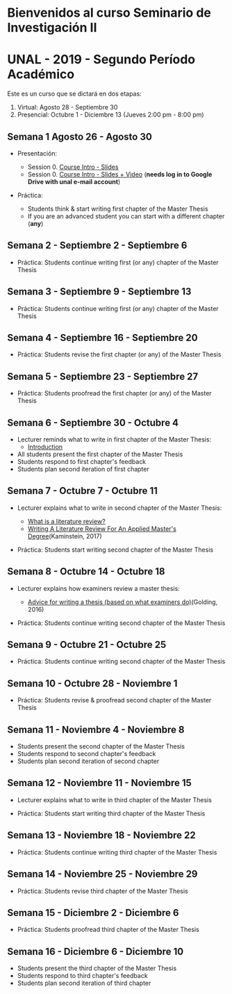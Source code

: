 # Bienvenidos al curso Seminario de Investigación II
# UNAL - 2019 - Segundo Período Académico 

Este es un curso que se dictará en dos etapas:
1. Virtual:  Agosto 28 -  Septiembre 30  
2. Presencial: Octubre 1 - Diciembre 13  (Jueves 2:00 pm - 8:00 pm)

## Semana 1  Agosto 26 - Agosto 30

- Presentación:
  - Session 0.  [Course Intro - Slides](https://ials.github.com/seminario/sem_S0.html)
  - Session 0.  [Course Intro - Slides + Video](https://tinyurl.com/y5hvb9o4)  (**needs log in to Google Drive with unal e-mail account**)
  
- Práctica:
  - Students think & start writing first chapter of the Master Thesis
  - If you are an advanced student you can start with a different chapter (**any**)

## Semana 2 - Septiembre 2 - Septiembre 6

- Práctica:
  Students continue writing first (or any) chapter of the Master Thesis
 
## Semana 3 - Septiembre 9 - Septiembre 13

- Práctica:
  Students continue writing first (or any) chapter of the Master Thesis

## Semana 4 - Septiembre 16 - Septiembre 20

- Práctica:
  Students revise the first chapter (or any) of the Master Thesis

## Semana 5 - Septiembre 23 - Septiembre 27

- Práctica:
  Students  proofread the first chapter (or any) of the Master Thesis

## Semana 6 - Septiembre 30 - Octubre 4

- Lecturer reminds what to write in first chapter of the Master Thesis:
  - [Introduction](https://student.unsw.edu.au/introductions)
- All students present the first chapter of the Master Thesis 
- Students respond to  first chapter's feedback 
- Students plan second iteration of first chapter

## Semana 7 - Octubre 7 - Octubre 11

- Lecturer explains what to write in second chapter of the Master Thesis:
  - [What is a literature review?](https://student.unsw.edu.au/literature-review)
  - [Writing A Literature Review For An Applied Master's Degree](https://repository.upenn.edu/cgi/viewcontent.cgi?article=1022&context=od_working_papers)(Kaminstein, 2017)
  
- Práctica:
  Students start writing second chapter of the Master Thesis
 
## Semana 8 - Octubre 14 - Octubre 18

- Lecturer explains how examiners review a master thesis:
  - [Advice for writing a thesis (based on what examiners do)](https://www.tandfonline.com/doi/full/10.1080/23265507.2017.1300862)(Golding, 2016)

- Práctica:
  Students continue writing second chapter of the Master Thesis

## Semana 9 - Octubre 21 - Octubre 25

- Práctica:
  Students continue writing second chapter of the Master Thesis
 
## Semana 10 - Octubre 28 - Noviembre 1

- Práctica:
  Students revise & proofread second chapter of the Master Thesis

## Semana 11 - Noviembre 4 - Noviembre 8

- Students present the second chapter of the Master Thesis
- Students respond to  second chapter's feedback
- Students plan second iteration of second chapter

## Semana 12 - Noviembre 11 - Noviembre 15

- Lecturer explains what to write in third chapter of the Master Thesis

- Práctica:
  Students start writing third chapter of the Master Thesis

## Semana 13 - Noviembre 18 - Noviembre 22

- Práctica:
  Students continue writing third chapter of the Master Thesis

## Semana 14 - Noviembre 25 - Noviembre 29

- Práctica:
  Students revise third chapter of the Master Thesis

## Semana 15 - Diciembre 2 - Diciembre 6

- Práctica:
  Students proofread third chapter of the Master Thesis

## Semana 16 - Diciembre 6 - Diciembre 10

- Students present the third chapter of the Master Thesis
- Students respond to third chapter's feedback
- Students plan second iteration of third chapter

  



